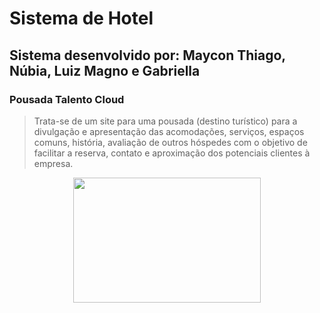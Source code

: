 # Sistema de Hotel
## Sistema desenvolvido por: Maycon Thiago, Núbia, Luiz Magno e Gabriella


### Pousada Talento Cloud

> Trata-se de um site para uma pousada (destino turístico) para a divulgação e apresentação das acomodações, serviços, espaços comuns, história, avaliação de outros hóspedes com o objetivo de facilitar a reserva, contato e aproximação dos potenciais clientes à empresa. 


<div align="center">
    <img src="[https://photos.app.goo.gl/5yYEfZzcWY5ov4Aj7]" width="300" height="200">
<div>

